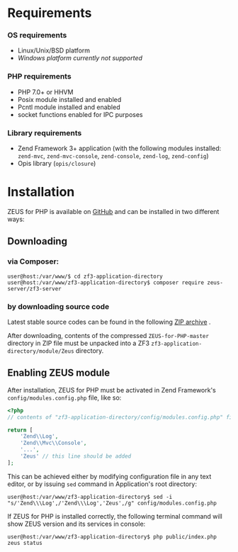 # Requirements

### OS requirements
- Linux/Unix/BSD platform
- _Windows platform currently not supported_

### PHP requirements
- PHP 7.0+ or HHVM
- Posix module installed and enabled
- Pcntl module installed and enabled
- socket functions enabled for IPC purposes

### Library requirements
- Zend Framework 3+ application (with the following modules installed: `zend-mvc`, `zend-mvc-console`, `zend-console`, `zend-log`, `zend-config`)
- Opis library (`opis/closure`)

# Installation

ZEUS for PHP is available on [GitHub](https://github.com/artur-graniszewski/ZEUS-for-PHP) and can be installed in two different ways:

## Downloading

### via Composer: 

```
user@host:/var/www/$ cd zf3-application-directory
user@host:/var/www/zf3-application-directory$ composer require zeus-server/zf3-server
```

### by downloading source code

Latest stable source codes can be found in the following [ZIP archive](https://github.com/artur-graniszewski/ZEUS-for-PHP/archive/master.zip) .

After downloading, contents of the compressed `ZEUS-for-PHP-master` directory in ZIP file must be unpacked into a ZF3 `zf3-application-directory/module/Zeus` directory.

## Enabling ZEUS module

After installation, ZEUS for PHP must be activated in Zend Framework's `config/modules.config.php` file, like so:

```php
<?php 
// contents of "zf3-application-directory/config/modules.config.php" file:

return [
    'Zend\\Log',
    'Zend\\Mvc\\Console',
    '...',
    'Zeus' // this line should be added
];
```

This can be achieved either by modifying configuration file in any text editor, or by issuing `sed` command in Application's root directory:
```
user@host:/var/www/zf3-application-directory$ sed -i "s/'Zend\\\Log',/'Zend\\\Log','Zeus',/g" config/modules.config.php
```

If ZEUS for PHP is installed correctly, the following terminal command will show ZEUS version and its services in console:

```
user@host:/var/www/zf3-application-directory$ php public/index.php zeus status
```